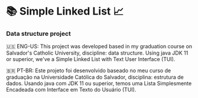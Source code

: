 # :books: Simple Linked List :chart_with_upwards_trend:

  ### Data structure project

🇺🇸 ENG-US:
This project was developed based in my graduation course on Salvador's Catholic University, discipline: data structure.
Using java JDK 11 or superior, we've a Simple Linked List with Text User Interface (TUI).

🇧🇷 PT-BR:
Este projeto foi desenvolvido baseado no meu curso de graduação na Universidade Católica do Salvador, disciplina: estrutura de dados.
Usando java com JDK 11 ou superior, temos uma Lista Simplesmente Encadeada com Interface em Texto do Usuário (TUI).
